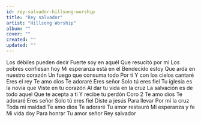 ```yaml
---
id: rey-salvador-hillsong-worship
title: "Rey salvador"
artist: "Hillsong Worship"
album: ""
cover: ""
created: ""
updated: ""
---
```


Los débiles pueden decir
Fuerte soy en aquél
Que resucitó por mi
Los pobres confiesan hoy
Mi esperanza está en él
Bendecido estoy
Que arda en nuestro corazón
Un fuego que consuma todo
Por ti
Y con los cielos cantaré
Eres el rey
Te amo dios
Te adoraré
Eres señor
Solo tú eres fiel
Tu iglesia es la novia que
Viste en tu corazón
Al dar tu vida en la cruz
La salvación es de todo aquel
Que te acepta a ti
Y recibe tu perdón
Coro 2
Te amo dios
Te adoraré
Eres señor
Solo tú eres fiel
Diste a jesús
Para llevar
Por mí la cruz
Toda mi maldad
Te amo dios
Te adoraré
Tu amor restauró
Mi esperanza y fe
Mi vida doy
Para honrar
Tu amor señor
Rey salvador